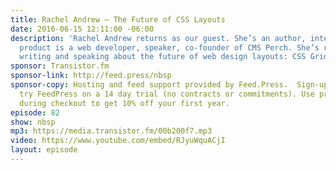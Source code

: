 ```yaml
---
title: Rachel Andrew — The Future of CSS Layouts
date: 2016-06-15 12:11:00 -06:00
description: 'Rachel Andrew returns as our guest. She’s an author, international speaker,
  product is a web developer, speaker, co-founder of CMS Perch. She’s recently been
  writing and speaking about the future of web design layouts: CSS Grids and Flexbox.'
sponsor: Transistor.fm
sponsor-link: http://feed.press/nbsp
sponsor-copy: Hosting and feed support provided by Feed.Press.  Sign-up today and
  try FeedPress on a 14 day trial (no contracts or commitments). Use promo code *nbsp*
  during checkout to get 10% off your first year.
episode: 82
show: nbsp
mp3: https://media.transistor.fm/00b200f7.mp3
video: https://www.youtube.com/embed/RJyuWquACjI
layout: episode
---
```


